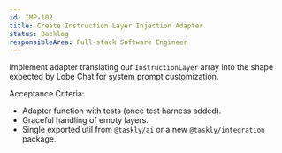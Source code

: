 ```yaml
---
id: IMP-102
title: Create Instruction Layer Injection Adapter
status: Backlog
responsibleArea: Full-stack Software Engineer
---
```

Implement adapter translating our `InstructionLayer` array into the shape expected by Lobe Chat for system prompt customization.

Acceptance Criteria:
- Adapter function with tests (once test harness added).
- Graceful handling of empty layers.
- Single exported util from `@taskly/ai` or a new `@taskly/integration` package.
